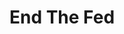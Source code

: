 ---
layout: books
title: End The Fed
subtitle: 
essential: 
categories: ['banking']
authors: ['Ron Paul']
authors_twitter: ['']
excerpt: .
resource_url: 
amazon_url: https://www.amazon.com/dp/B006J3V150
wikipedia_url: 
free_url: 
---